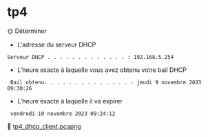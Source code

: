 # tp4 

🌞 Déterminer

- L'adresse du serveur DHCP

```
Serveur DHCP . . . . . . . . . . . . . : 192.168.5.254
```
- L'heure exacte à laquelle vous avez obtenu votre bail DHCP


```
 Bail obtenu. . . . . . . . . . . . . . : jeudi 9 novembre 2023 09:30:26
 ```

- L'heure exacte à laquelle il va expirer

```
 vendredi 10 novembre 2023 09:24:12
 ```

🦈 [tp4_dhcp_client.pcapng](./tp2.pcapng)